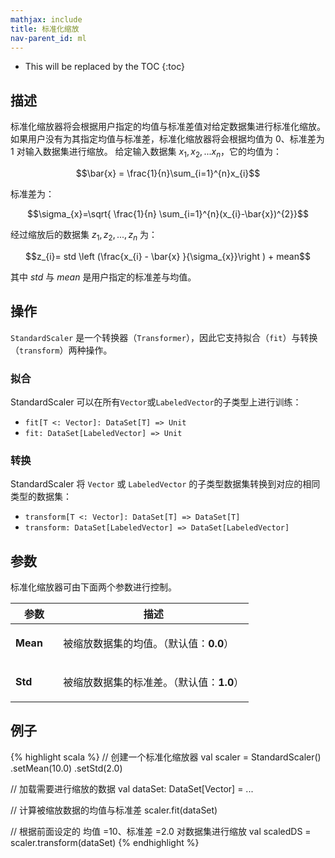 ```yaml
---
mathjax: include
title: 标准化缩放
nav-parent_id: ml
---
```

<!--
Licensed to the Apache Software Foundation (ASF) under one
or more contributor license agreements.  See the NOTICE file
distributed with this work for additional information
regarding copyright ownership.  The ASF licenses this file
to you under the Apache License, Version 2.0 (the
"License"); you may not use this file except in compliance
with the License.  You may obtain a copy of the License at

  http://www.apache.org/licenses/LICENSE-2.0

Unless required by applicable law or agreed to in writing,
software distributed under the License is distributed on an
"AS IS" BASIS, WITHOUT WARRANTIES OR CONDITIONS OF ANY
KIND, either express or implied.  See the License for the
specific language governing permissions and limitations
under the License.
-->

* This will be replaced by the TOC
{:toc}

## 描述

标准化缩放器将会根据用户指定的均值与标准差值对给定数据集进行标准化缩放。
如果用户没有为其指定均值与标准差，标准化缩放器将会根据均值为 0、标准差为 1 对输入数据集进行缩放。
给定输入数据集 $x_1, x_2,... x_n$，它的均值为：

 $$\bar{x} = \frac{1}{n}\sum_{i=1}^{n}x_{i}$$

标准差为：

 $$\sigma_{x}=\sqrt{ \frac{1}{n} \sum_{i=1}^{n}(x_{i}-\bar{x})^{2}}$$

经过缩放后的数据集 $z_1, z_2,...,z_n$ 为：

 $$z_{i}= std \left (\frac{x_{i} - \bar{x}  }{\sigma_{x}}\right ) + mean$$

其中 $\textit{std}$ 与 $\textit{mean}$ 是用户指定的标准差与均值。

## 操作

`StandardScaler` 是一个转换器（`Transformer`），因此它支持拟合（`fit`）与转换（`transform`）两种操作。

### 拟合

StandardScaler 可以在所有`Vector`或`LabeledVector`的子类型上进行训练：

* `fit[T <: Vector]: DataSet[T] => Unit`
* `fit: DataSet[LabeledVector] => Unit`

### 转换

StandardScaler 将 `Vector` 或 `LabeledVector` 的子类型数据集转换到对应的相同类型的数据集：

* `transform[T <: Vector]: DataSet[T] => DataSet[T]`
* `transform: DataSet[LabeledVector] => DataSet[LabeledVector]`

## 参数

标准化缩放器可由下面两个参数进行控制。

 <table class="table table-bordered">
  <thead>
    <tr>
      <th class="text-left" style="width: 20%">参数</th>
      <th class="text-center">描述</th>
    </tr>
  </thead>

  <tbody>
    <tr>
      <td><strong>Mean</strong></td>
      <td>
        <p>
          被缩放数据集的均值。（默认值：<strong>0.0</strong>）
        </p>
      </td>
    </tr>
    <tr>
      <td><strong>Std</strong></td>
      <td>
        <p>
          被缩放数据集的标准差。（默认值：<strong>1.0</strong>）
        </p>
      </td>
    </tr>
  </tbody>
</table>

## 例子

{% highlight scala %}
// 创建一个标准化缩放器
val scaler = StandardScaler()
.setMean(10.0)
.setStd(2.0)

// 加载需要进行缩放的数据
val dataSet: DataSet[Vector] = ...

// 计算被缩放数据的均值与标准差
scaler.fit(dataSet)

// 根据前面设定的 均值 =10、标准差 =2.0 对数据集进行缩放
val scaledDS = scaler.transform(dataSet)
{% endhighlight %}
